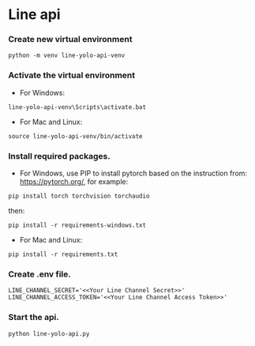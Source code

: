 # Line api

### Create new virtual environment
```
python -m venv line-yolo-api-venv
```

### Activate the virtual environment

* For Windows:
```
line-yolo-api-venv\Scripts\activate.bat
```

* For Mac and Linux:
```
source line-yolo-api-venv/bin/activate
```

### Install required packages.

* For Windows, use PIP to install pytorch based on the instruction from: https://pytorch.org/, for example:
```
pip install torch torchvision torchaudio
```
then:
```
pip install -r requirements-windows.txt
```

* For Mac and Linux:
```
pip install -r requirements.txt
```

### Create .env file.
```
LINE_CHANNEL_SECRET='<<Your Line Channel Secret>>'
LINE_CHANNEL_ACCESS_TOKEN='<<Your Line Channel Access Token>>'
```

### Start the api.
```
python line-yolo-api.py
```
